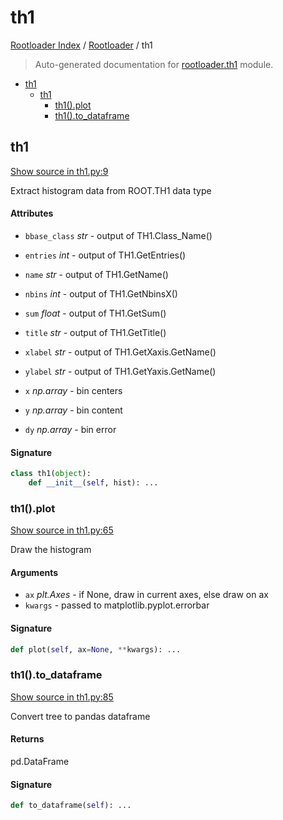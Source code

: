 # th1

[Rootloader Index](../README.md#rootloader-index) / [Rootloader](./index.md#rootloader) / th1

> Auto-generated documentation for [rootloader.th1](../../rootloader/th1.py) module.

- [th1](#th1)
  - [th1](#th1-1)
    - [th1().plot](#th1()plot)
    - [th1().to_dataframe](#th1()to_dataframe)

## th1

[Show source in th1.py:9](../../rootloader/th1.py#L9)

Extract histogram data from ROOT.TH1 data type

#### Attributes

- `bbase_class` *str* - output of TH1.Class_Name()
- `entries` *int* - output of TH1.GetEntries()
- `name` *str* - output of TH1.GetName()
- `nbins` *int* - output of TH1.GetNbinsX()
- `sum` *float* - output of TH1.GetSum()
- `title` *str* - output of TH1.GetTitle()
- `xlabel` *str* - output of TH1.GetXaxis.GetName()
- `ylabel` *str* - output of TH1.GetYaxis.GetName()

- `x` *np.array* - bin centers
- `y` *np.array* - bin content
- `dy` *np.array* - bin error

#### Signature

```python
class th1(object):
    def __init__(self, hist): ...
```

### th1().plot

[Show source in th1.py:65](../../rootloader/th1.py#L65)

Draw the histogram

#### Arguments

- `ax` *plt.Axes* - if None, draw in current axes, else draw on ax
- `kwargs` - passed to matplotlib.pyplot.errorbar

#### Signature

```python
def plot(self, ax=None, **kwargs): ...
```

### th1().to_dataframe

[Show source in th1.py:85](../../rootloader/th1.py#L85)

Convert tree to pandas dataframe

#### Returns

pd.DataFrame

#### Signature

```python
def to_dataframe(self): ...
```